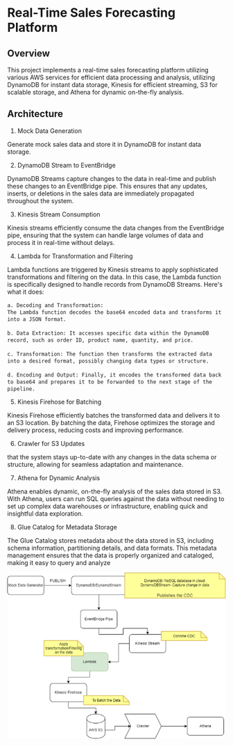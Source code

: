 # Real-Time Sales Forecasting Platform

## Overview

This project implements a real-time sales forecasting platform utilizing various AWS services for efficient data processing and analysis, utilizing DynamoDB for instant data storage, Kinesis for efficient streaming, S3 for scalable storage, and Athena for dynamic on-the-fly analysis.

## Architecture

1. Mock Data Generation

Generate mock sales data and store it in DynamoDB for instant data storage.

2. DynamoDB Stream to EventBridge

DynamoDB Streams capture changes to the data in real-time and publish these changes to an EventBridge pipe. This ensures that any updates, inserts, or deletions in the sales data are immediately propagated throughout the system.

3. Kinesis Stream Consumption

Kinesis streams efficiently consume the data changes from the EventBridge pipe, ensuring that the system can handle large volumes of data and process it in real-time without delays.

4. Lambda for Transformation and Filtering

Lambda functions are triggered by Kinesis streams to apply sophisticated transformations and filtering on the data. In this case, the Lambda function is specifically designed to handle records from DynamoDB Streams. Here's what it does:

    a. Decoding and Transformation: 
    The Lambda function decodes the base64 encoded data and transforms it into a JSON format.

    b. Data Extraction: It accesses specific data within the DynamoDB record, such as order ID, product name, quantity, and price.

    c. Transformation: The function then transforms the extracted data into a desired format, possibly changing data types or structure.

    d. Encoding and Output: Finally, it encodes the transformed data back to base64 and prepares it to be forwarded to the next stage of the pipeline.

5. Kinesis Firehose for Batching

Kinesis Firehose efficiently batches the transformed data and delivers it to an S3 location. By batching the data, Firehose optimizes the storage and delivery process, reducing costs and improving performance.

6. Crawler for S3 Updates

that the system stays up-to-date with any changes in the data schema or structure, allowing for seamless adaptation and maintenance.

7. Athena for Dynamic Analysis

Athena enables dynamic, on-the-fly analysis of the sales data stored in S3. With Athena, users can run SQL queries against the data without needing to set up complex data warehouses or infrastructure, enabling quick and insightful data exploration.

8. Glue Catalog for Metadata Storage

The Glue Catalog stores metadata about the data stored in S3, including schema information, partitioning details, and data formats. This metadata management ensures that the data is properly organized and cataloged, making it easy to query and analyze

![Product_sale_projection](https://github.com/Nehadasmk/BigData_Projects/blob/main/ProductSaleProjection/images/ProductionSaleIngestion.drawio.png)
